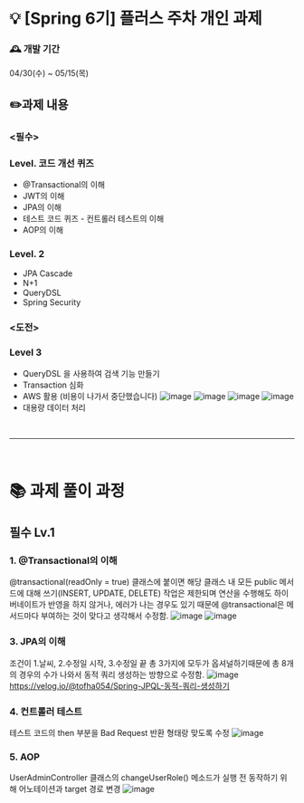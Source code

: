 # 💡 [Spring 6기] 플러스 주차 개인 과제

### 🕰️ 개발 기간
04/30(수) ~ 05/15(목)

## ✏️과제 내용
### <필수> 
### Level. 코드 개선 퀴즈
 - @Transactional의 이해
 - JWT의 이해
 - JPA의 이해
 - 테스트 코드 퀴즈 - 컨트롤러 테스트의 이해
 - AOP의 이해
### Level. 2  
 - JPA Cascade
 - N+1
 - QueryDSL
 - Spring Security

### <도전>
###  Level 3 
 - QueryDSL 을 사용하여 검색 기능 만들기
 - Transaction 심화
 - AWS 활용 (비용이 나가서 중단했습니다)
![image](https://velog.velcdn.com/images/tofha054/post/427ed8b8-7a91-4597-a58e-639bcd9f8c48/image.png)
![image](https://velog.velcdn.com/images/tofha054/post/67b5c24b-8243-4888-9df9-54a438f29b70/image.png)
![image](https://velog.velcdn.com/images/tofha054/post/9a897f07-20d2-462e-b3d0-b26a0e5b3217/image.png)
![image](https://velog.velcdn.com/images/tofha054/post/cccb1681-34c5-4223-97fb-6276b5ded53d/image.png)
 - 대용량 데이터 처리


<br><hr><br>
# 📚 과제 풀이 과정
## 필수 Lv.1
### 1. @Transactional의 이해
@transactional(readOnly = true) 클래스에 붙이면 해당 클래스 내 모든 public 메서드에 대해 쓰기(INSERT, UPDATE, DELETE) 작업은 제한되며
연산을 수행해도 하이버네이트가 반영을 하지 않거나, 에러가 나는 경우도 있기 때문에 @transactional은 메서드마다 부여하는 것이 맞다고 생각해서 수정함.
![image](https://github.com/user-attachments/assets/b15437f9-3310-448b-8805-6c0d62682133)
![image](https://github.com/user-attachments/assets/19c29940-3fc0-4c60-881c-6a4846b1921c)

### 3. JPA의 이해
조건이 1.날씨, 2.수정일 시작, 3.수정일 끝 총 3가지에 모두가 옵셔널하기때문에 총 8개의 경우의 수가 나와서 동적 쿼리 생성하는 방향으로 수정함.
![image](https://github.com/user-attachments/assets/770b0219-3066-4d34-90dd-94a32bfe4ff2)
https://velog.io/@tofha054/Spring-JPQL-동적-쿼리-생성하기

### 4. 컨트롤러 테스트
테스트 코드의 then 부분을 Bad Request 반환 형태랑 맞도록 수정
![image](https://github.com/user-attachments/assets/35fc7b5c-ab9f-4379-8d8d-19c9cdf9c5a4)

### 5. AOP
UserAdminController 클래스의 changeUserRole() 메소드가 실행 전 동작하기 위해 어노테이션과 target 경로 변경
![image](https://github.com/user-attachments/assets/79fdd0b0-73ec-41be-9894-498be31cc18c)

